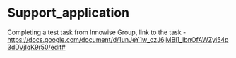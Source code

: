 # Support_application
Completing a test task from Innowise Group, link to the task - https://docs.google.com/document/d/1unJeY1w_ozJ6jMBl1_lbnOfAWZyi54p3dDVjIqK9r50/edit#
